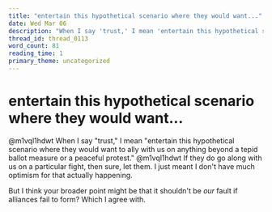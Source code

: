 ```yaml
---
title: "entertain this hypothetical scenario where they would want..."
date: Wed Mar 06
description: "When I say 'trust,' I mean 'entertain this hypothetical scenario where they would want to ally with us on anything beyond a tepid ballot measure or a peaceful..."
thread_id: thread_0113
word_count: 81
reading_time: 1
primary_theme: uncategorized
---
```


# entertain this hypothetical scenario where they would want...

@m1vql1hdwt When I say "trust," I mean "entertain this hypothetical scenario where they would want to ally with us on anything beyond a tepid ballot measure or a peaceful protest." @m1vql1hdwt If they do go along with us on a particular fight, then sure, let them. I just meant I don't have much optimism for that actually happening.

But I think your broader point might be that it shouldn't be *our* fault if alliances fail to form? Which I agree with.